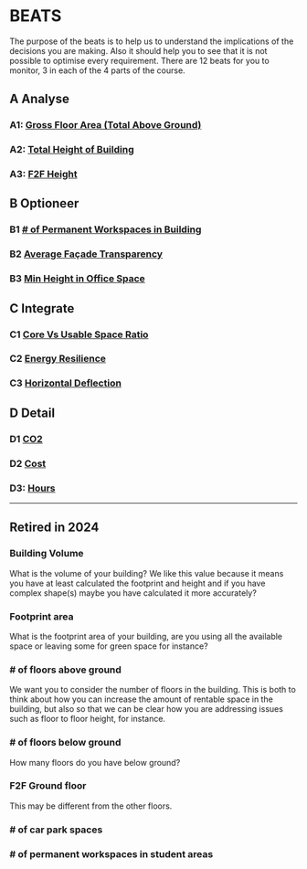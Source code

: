 # BEATS 
The purpose of the beats is to help us to understand the implications of the decisions you are making. Also it should help you to see that it is not possible to optimise every requirement. There are 12 beats for you to monitor, 3 in each of the 4 parts of the course.

## A Analyse

### A1: [Gross Floor Area (Total Above Ground)](/A1:GrossFloorArea/README.md)

### A2: [Total Height of Building](/A2:TotalHeightOfBuilding/README.md)

### A3: [F2F Height](/A3:F2FHeight/README.md)

##  B Optioneer

### B1 [# of Permanent Workspaces in Building](/B1:PermanentWorkspacesInBuilding/README.md)

### B2 [Average Façade Transparency](/B2:AverageFacadeTransparency/README.md)


### B3 [Min Height in Office Space](/B3:MinHeightInOfficeSpace/README.md)

## C Integrate

### C1 [Core Vs Usable Space Ratio](/C1:CoverVsUsableSpaceRatio/README.md)

### C2 [Energy Resilience](/C2:EnergyResilience/README.md)

### C3 [Horizontal Deflection](/C3:HorizontalDeflection/README.md)

## D Detail

### D1 [CO2](/D1:CO2/README.md)

### D2 [Cost](/D2:Cost/README.md)

### D3: [Hours](/D3:Hours/README.md)

***

## Retired in 2024

### Building Volume 
What is the volume of your building? We like this value because it means you have at least calculated the footprint and height and if you have complex shape(s) maybe you have calculated it more accurately? 

### Footprint area 
What is the footprint area of your building, are you using all the available space or leaving some for green space for instance? 

### # of floors above ground 
We want you to consider the number of floors in the building. This is both to think about how you can increase the amount of rentable space in the building, but also so that we can be clear how you are addressing issues such as floor to floor height, for instance. 

### # of floors below ground 
How many floors do you have below ground? 

### F2F Ground floor 
This may be different from the other floors. 
### # of car park spaces 

### # of permanent workspaces in student areas

